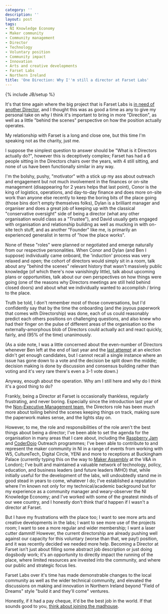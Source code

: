 ```yaml
---
category: ''
description: ''
layout: post
tags:
- NI Knowledge Economy
- Maker community
- Community management
- Director
- Technology
- Voluntary position
- Community impact
- Innovation
- Arts and creative developments
- Farset Labs
- Northern Ireland
title: 'One Direction: Why I''m still a director at Farset Labs'
---
```


{% include JB/setup %}

It's that time again where the big project that is Farset Labs is [in need of another Director](https://blog.farsetlabs.org.uk/elections-2015-take-two/), and I thought this was as good a time as any to give my personal take on why I think it's important to bring in more "Direction", as well as a little "behind the scenes" perspective on how the position actually operates. 

My relationship with Farset is a long and close one, but this time I'm speaking not as the charity, just me.

I suppose the simplest question to answer should be "What is it Directors actually do?", however this is deceptively complex; Farset has had a 6 people sitting in the Directors chairs over the years, with 4 still sitting, and none of us have been functionally similar in any way. 

I'm the bolshy, pushy, "motivator" with a stick up my ass about outreach and engagement but not much involvement in the finances or on-site management (disappearing for 2 years helps that last point), Conor is the king of logistics, operations, and day-to-day finance and does more on-site work than anyone else recently to keep the boring bits of the place going (those bins don't empty themselves folks), Dylan is a brilliant manager and organiser and does a great job of keeping up with the classical "conservative oversight" side of being a director (what any other organisation would class as a "Trustee"), and David usually gets engaged with organisation and relationship building as well as mucking in with on-site tech stuff, and as another "Founder" like me, is primarily an experienced generalist in terms of "how the place works".

None of these "roles" were planned or negotiated and emerge naturally from our respective personalities. When Conor and Dylan (and Ben I suppose) individually came onboard, the 'induction' process was very relaxed and open; the cohort of directors would simply sit in a room, talk about any "behind the scenes" relevant history that wasn't massively public knowledge (of which there's now vanishingly little), talk about upcoming plans or opportunities, talk about our own perspectives on how things were going (one of the reasons why Directors meetings are still held behind closed doors) and about what we individually wanted to accomplish / bring to the place. 

Truth be told, I don't remember most of those conversations, but I'd confidently say that by the time the onboarding (and the joyous paperwork that comes with Directorship) was done, each of us could reasonably predict each others positions on challenging questions, and also knew who had their finger on the pulse of different areas of the organisation so the externally-amorphous blob of Directors could actually act and react quickly, fairly, and (95% of the time) unanimously.

(As a side note, I was a little concerned about the even-number of Directors whenever Ben left at the end of last year and the [last attempt](https://blog.farsetlabs.org.uk/elections-2015/) at an election didn't get enough candidates, but I cannot recall a single instance where an issue has gone down to a vote and the decision be split down the middle; decision making is done by discussion and consensus building rather than voting and it's very rare there's even a 3-1 vote down.)

Anyway, enough about the operation. Why am I still here and why do I think it's a good thing to do?

Frankly, being a Director at Farset is occasionally thankless, regularly frustrating, and never boring. Especially since the introduction last year of the [Non-Executive Management team](https://blog.farsetlabs.org.uk/new-community-structure-non-executive-managers-call-for-volunteers/), the Directors role has been much more about toiling behind the scenes keeping things on track, making sure the paperwork makes sense, and the lights stay on. 

However, to me, the role and responsibilities of the role aren't the best things about being a director; I've been able to set the agenda for the organisation in many areas that I care about, including the [Raspberry Jam](http://www.farsetlabs.org.uk/events/raspberry_jam.html) and [CoderDojo](http://www.farsetlabs.org.uk/events/coderdojo.html) Outreach programmes; I've been able to contribute to and represent the maker community in NI in a range of events from working with W5, CultureTech, Digital Circle, YENI and more to receptions at Buckingham Palace (currently typing this on the way to [Maker Assembly](http://makerassembly.org/) at the V&A in London); I've built and maintained a valuable network of technology, policy, education, and business leaders (and future leaders IMHO) that, while initially useful for the development of the labs, will undoubtedly stand me in good stead in years to come, whatever I do; I've established a reputation where I'm known not only for my technical/academic background but for my experience as a community manager and weary-observer the NI Knowledge Economy; and I've worked with some of the greatest minds of our wee country, and I honestly don't think that'd happen if I wasn't a director at Farset.

But I have my frustrations with the place too; I want to see more arts and creative developments in the labs; I want to see more use of the projects room; I want to see a more regular and wider membership; I want a laser cutter dammit! 
However, the current directorship are already pushing well against our capacity for this voluntary (worse than that, we pay!) position, and it was recently decided we needed more help. Becoming a Director at Farset isn't just about filling some abstract job description or just doing dogsbody work; it's an opportunity to directly impact the running of the place, where limited resources are invested into the community, and where our public and strategic focus lies.

Farset Labs over it's time has made demonstrable changes to the local community as well as the wider technical community, and elevated the discussions on making and innovation in Northern Ireland beyond "Field of Dreams" style "build it and they'll come" ventures. 

Honestly, if it had a pay cheque, it'd be the best job in the world. If that sounds good to you, [think about joining the madhouse](https://blog.farsetlabs.org.uk/elections-2015-take-two/).


